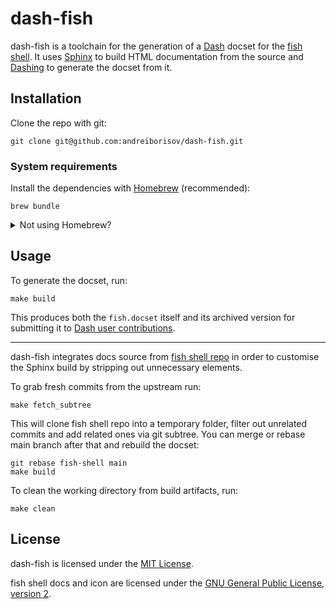 # dash-fish

dash-fish is a toolchain for the generation of a [Dash](https://kapeli.com/dash) docset for the [fish shell](http://fishshell.com). It uses [Sphinx](https://www.sphinx-doc.org) to build HTML documentation from the source and [Dashing](https://github.com/technosophos/dashing) to generate the docset from it.

## Installation

Clone the repo with git:

```shell
git clone git@github.com:andreiborisov/dash-fish.git
```

### System requirements

Install the dependencies with [Homebrew](https://brew.sh) (recommended):

```shell
brew bundle
```

<details>
<summary>Not using Homebrew?</summary>

- - -

dash-fish requires:

* git 2.24+
* [git filter-repo](https://github.com/newren/git-filter-repo) 2.26+
* [Sphinx](https://www.sphinx-doc.org) 3+
* [Dashing](https://github.com/technosophos/dashing) 0.4+

</details>

## Usage

To generate the docset, run:

```shell
make build
```

This produces both the `fish.docset` itself and its archived version for submitting it to [Dash user contributions](https://github.com/Kapeli/Dash-User-Contributions).

- - -

dash-fish integrates docs source from [fish shell repo](https://github.com/fish-shell/fish-shell) in order to customise the Sphinx build by stripping out unnecessary elements.

To grab fresh commits from the upstream run:

```shell
make fetch_subtree
```

This will clone fish shell repo into a temporary folder, filter out unrelated commits and add related ones via git subtree. You can merge or rebase main branch after that and rebuild the docset:

```shell
git rebase fish-shell main
make build
```

To clean the working directory from build artifacts, run:

```shell
make clean
```

## License

dash-fish is licensed under the [MIT License](LICENSE).

fish shell docs and icon are licensed under the [GNU General Public License, version 2](https://fishshell.com/docs/current/license.html).
